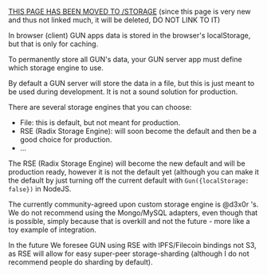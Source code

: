 [THIS PAGE HAS BEEN MOVED TO /STORAGE](Storage) (since this page is very new and thus not linked much, it will be deleted, DO NOT LINK TO IT)

In browser (client) GUN apps data is stored in the browser's localStorage, but that is only for caching.

To permanently store all GUN's data, your GUN server app must define which storage engine to use.

By default a GUN server will store the data in a file, but this is just meant to be used during development. It is not a sound solution for production.

There are several storage engines that you can choose:
* File: this is default, but not meant for production.
* RSE (Radix Storage Engine): will soon become the default and then be a good choice for production.
* ...

The RSE (Radix Storage Engine) will become the new default and will be production ready, however it is not the default yet (although you can make it the default by just turning off the current default with `Gun({localStorage: false})` in NodeJS.

The currently community-agreed upon custom storage engine is @d3x0r 's. We do not recommend using the Mongo/MySQL adapters, even though that is possible, simply because that is overkill and not the future - more like a toy example of integration.

In the future We foresee GUN using RSE with IPFS/Filecoin bindings not S3, as RSE will allow for easy super-peer storage-sharding (although I do not recommend people do sharding by default).